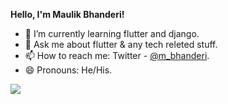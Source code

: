 
**Hello, I'm Maulik Bhanderi!**
- 🌱 I’m currently learning flutter and django.
- 💬 Ask me about flutter & any tech releted stuff.
- 📫 How to reach me: Twitter - [@m_bhanderi](https://twitter.com/m__bhanderi).
- 😄 Pronouns: He/His.


<img src = "https://github-readme-stats.vercel.app/api?username=immaulik&&show_icons=true&title_color=ffffff&icon_color=bb2acf&text_color=daf7dc&bg_color=151515">
